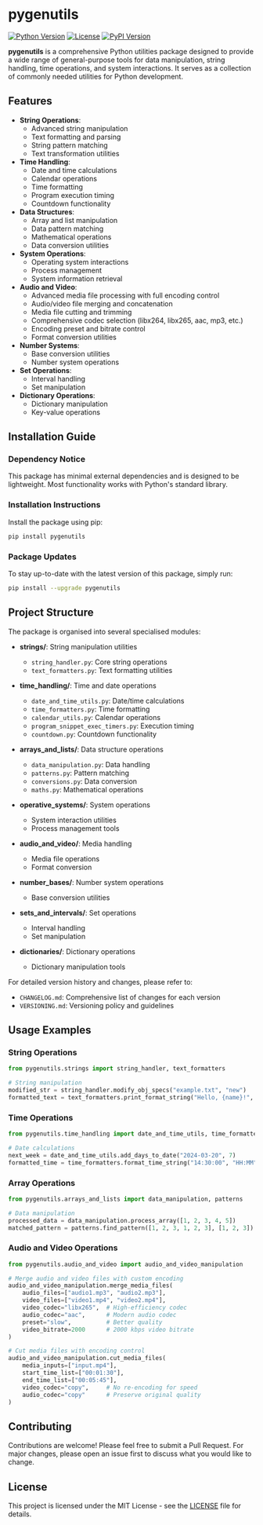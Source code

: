 # pygenutils

[![Python Version](https://img.shields.io/badge/python-3.8%2B-blue.svg)](https://www.python.org/downloads/)
[![License](https://img.shields.io/badge/license-MIT-green.svg)](LICENSE)
[![PyPI Version](https://img.shields.io/pypi/v/pygenutils.svg)](https://pypi.org/project/pygenutils/)

**pygenutils** is a comprehensive Python utilities package designed to provide a wide range of general-purpose tools for data manipulation, string handling, time operations, and system interactions. It serves as a collection of commonly needed utilities for Python development.

## Features

- **String Operations**:
  - Advanced string manipulation
  - Text formatting and parsing
  - String pattern matching
  - Text transformation utilities
- **Time Handling**:
  - Date and time calculations
  - Calendar operations
  - Time formatting
  - Program execution timing
  - Countdown functionality
- **Data Structures**:
  - Array and list manipulation
  - Data pattern matching
  - Mathematical operations
  - Data conversion utilities
- **System Operations**:
  - Operating system interactions
  - Process management
  - System information retrieval
- **Audio and Video**:
  - Advanced media file processing with full encoding control
  - Audio/video file merging and concatenation
  - Media file cutting and trimming
  - Comprehensive codec selection (libx264, libx265, aac, mp3, etc.)
  - Encoding preset and bitrate control
  - Format conversion utilities
- **Number Systems**:
  - Base conversion utilities
  - Number system operations
- **Set Operations**:
  - Interval handling
  - Set manipulation
- **Dictionary Operations**:
  - Dictionary manipulation
  - Key-value operations

## Installation Guide

### Dependency Notice

This package has minimal external dependencies and is designed to be lightweight. Most functionality works with Python's standard library.

### Installation Instructions

Install the package using pip:

```bash
pip install pygenutils
```

### Package Updates

To stay up-to-date with the latest version of this package, simply run:

```bash
pip install --upgrade pygenutils
```

## Project Structure

The package is organised into several specialised modules:

- **strings/**: String manipulation utilities
  - `string_handler.py`: Core string operations
  - `text_formatters.py`: Text formatting utilities

- **time_handling/**: Time and date operations
  - `date_and_time_utils.py`: Date/time calculations
  - `time_formatters.py`: Time formatting
  - `calendar_utils.py`: Calendar operations
  - `program_snippet_exec_timers.py`: Execution timing
  - `countdown.py`: Countdown functionality

- **arrays_and_lists/**: Data structure operations
  - `data_manipulation.py`: Data handling
  - `patterns.py`: Pattern matching
  - `conversions.py`: Data conversion
  - `maths.py`: Mathematical operations

- **operative_systems/**: System operations
  - System interaction utilities
  - Process management tools

- **audio_and_video/**: Media handling
  - Media file operations
  - Format conversion

- **number_bases/**: Number system operations
  - Base conversion utilities

- **sets_and_intervals/**: Set operations
  - Interval handling
  - Set manipulation

- **dictionaries/**: Dictionary operations
  - Dictionary manipulation tools

For detailed version history and changes, please refer to:

- `CHANGELOG.md`: Comprehensive list of changes for each version
- `VERSIONING.md`: Versioning policy and guidelines

## Usage Examples

### String Operations

```python
from pygenutils.strings import string_handler, text_formatters

# String manipulation
modified_str = string_handler.modify_obj_specs("example.txt", "new")
formatted_text = text_formatters.print_format_string("Hello, {name}!", name="World")
```

### Time Operations

```python
from pygenutils.time_handling import date_and_time_utils, time_formatters

# Date calculations
next_week = date_and_time_utils.add_days_to_date("2024-03-20", 7)
formatted_time = time_formatters.format_time_string("14:30:00", "HH:MM")
```

### Array Operations

```python
from pygenutils.arrays_and_lists import data_manipulation, patterns

# Data manipulation
processed_data = data_manipulation.process_array([1, 2, 3, 4, 5])
matched_pattern = patterns.find_pattern([1, 2, 3, 1, 2, 3], [1, 2, 3])
```

### Audio and Video Operations

```python
from pygenutils.audio_and_video import audio_and_video_manipulation

# Merge audio and video files with custom encoding
audio_and_video_manipulation.merge_media_files(
    audio_files=["audio1.mp3", "audio2.mp3"],
    video_files=["video1.mp4", "video2.mp4"],
    video_codec="libx265",  # High-efficiency codec
    audio_codec="aac",      # Modern audio codec
    preset="slow",          # Better quality
    video_bitrate=2000      # 2000 kbps video bitrate
)

# Cut media files with encoding control
audio_and_video_manipulation.cut_media_files(
    media_inputs=["input.mp4"],
    start_time_list=["00:01:30"],
    end_time_list=["00:05:45"],
    video_codec="copy",     # No re-encoding for speed
    audio_codec="copy"      # Preserve original quality
)
```

## Contributing

Contributions are welcome! Please feel free to submit a Pull Request. For major changes, please open an issue first to discuss what you would like to change.

## License

This project is licensed under the MIT License - see the [LICENSE](LICENSE) file for details.
